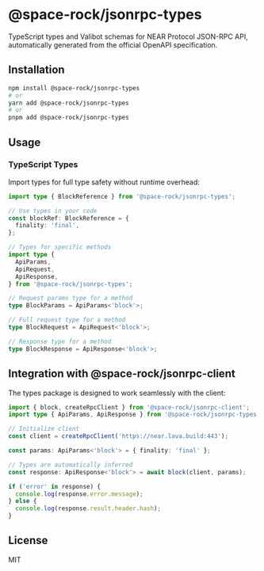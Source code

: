 # @space-rock/jsonrpc-types

TypeScript types and Valibot schemas for NEAR Protocol JSON-RPC API, automatically generated from the official OpenAPI specification.

## Installation

```bash
npm install @space-rock/jsonrpc-types
# or
yarn add @space-rock/jsonrpc-types
# or
pnpm add @space-rock/jsonrpc-types
```

## Usage

### TypeScript Types

Import types for full type safety without runtime overhead:

```typescript
import type { BlockReference } from '@space-rock/jsonrpc-types';

// Use types in your code
const blockRef: BlockReference = {
  finality: 'final',
};

// Types for specific methods
import type {
  ApiParams,
  ApiRequest,
  ApiResponse,
} from '@space-rock/jsonrpc-types';

// Request params type for a method
type BlockParams = ApiParams<'block'>;

// Full request type for a method
type BlockRequest = ApiRequest<'block'>;

// Response type for a method
type BlockResponse = ApiResponse<'block'>;
```

## Integration with @space-rock/jsonrpc-client

The types package is designed to work seamlessly with the client:

```typescript
import { block, createRpcClient } from '@space-rock/jsonrpc-client';
import type { ApiParams, ApiResponse } from '@space-rock/jsonrpc-types';

// Initialize client
const client = createRpcClient('https://near.lava.build:443');

const params: ApiParams<'block'> = { finality: 'final' };

// Types are automatically inferred
const response: ApiResponse<'block'> = await block(client, params);

if ('error' in response) {
  console.log(response.error.message);
} else {
  console.log(response.result.header.hash);
}
```

## License

MIT
